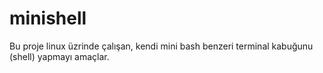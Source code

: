 # minishell
Bu proje linux üzrinde çalışan, kendi mini bash benzeri terminal kabuğunu (shell) yapmayı amaçlar.
